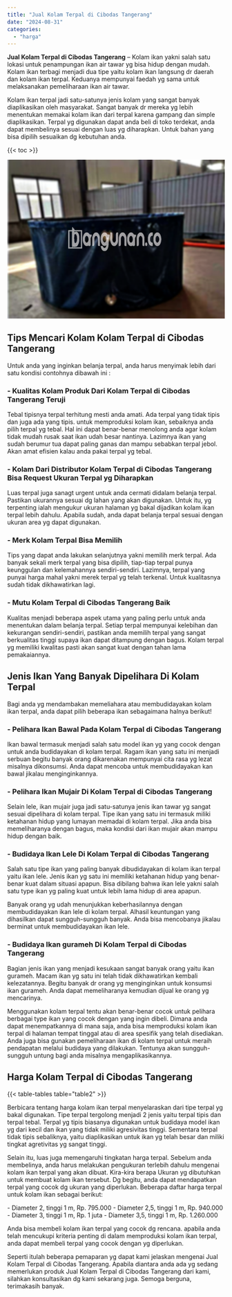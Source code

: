 ```yaml
---
title: "Jual Kolam Terpal di Cibodas Tangerang"
date: "2024-08-31"
categories: 
  - "harga"
---
```


**Jual Kolam Terpal di Cibodas Tangerang** – Kolam ikan yakni salah satu lokasi untuk penampungan ikan air tawar yg bisa hidup dengan mudah. Kolam ikan terbagi menjadi dua tipe yaitu kolam ikan langsung dr daerah dan kolam ikan terpal. Keduanya mempunyai faedah yg sama untuk melaksanakan pemeliharaan ikan air tawar.

Kolam ikan terpal jadi satu-satunya jenis kolam yang sangat banyak diaplikasikan oleh masyarakat. Sangat banyak dr mereka yg lebih menentukan memakai kolam ikan dari terpal karena gampang dan simple diaplikasikan. Terpal yg digunakan dapat anda beli di toko terdekat, anda dapat membelinya sesuai dengan luas yg diharapkan. Untuk bahan yang bisa dipilih sesuaikan dg kebutuhan anda.

{{< toc >}}

![Jual Kolam Terpal di Cibodas Tangerang](/images/jual-kolam-terpal-56.png)

## Tips Mencari Kolam Kolam Terpal di Cibodas Tangerang

Untuk anda yang inginkan belanja terpal, anda harus menyimak lebih dari satu kondisi contohnya dibawah ini :

### \- Kualitas Kolam Produk Dari Kolam Terpal di Cibodas Tangerang Teruji

Tebal tipisnya terpal terhitung mesti anda amati. Ada terpal yang tidak tipis dan juga ada yang tipis. untuk memproduksi kolam ikan, sebaiknya anda pilih terpal yg tebal. Hal ini dapat benar-benar menolong anda agar kolam tidak mudah rusak saat ikan udah besar nantinya. Lazimnya ikan yang sudah berumur tua dapat paling ganas dan mampu sebabkan terpal jebol. Akan amat efisien kalau anda pakai terpal yg tebal.

### \- Kolam Dari Distributor Kolam Terpal di Cibodas Tangerang Bisa Request Ukuran Terpal yg Diharapkan

Luas terpal juga sanagt urgent untuk anda cermati didalam belanja terpal. Pastikan ukurannya sesuai dg lahan yang akan digunakan. Untuk itu, yg terpenting ialah mengukur ukuran halaman yg bakal dijadikan kolam ikan terpal lebih dahulu. Apabila sudah, anda dapat belanja terpal sesuai dengan ukuran area yg dapat digunakan.

### \- Merk Kolam Terpal Bisa Memilih

Tips yang dapat anda lakukan selanjutnya yakni memilih merk terpal. Ada banyak sekali merk terpal yang bisa dipilih, tiap-tiap terpal punya keunggulan dan kelemahannya sendiri-sendiri. Lazimnya, terpal yang punyai harga mahal yakni merek terpal yg telah terkenal. Untuk kualitasnya sudah tidak dikhawatirkan lagi.

### \- Mutu Kolam Terpal di Cibodas Tangerang Baik

Kualitas menjadi beberapa aspek utama yang paling perlu untuk anda menentukan dalam belanja terpal. Setiap terpal mempunyai kelebihan dan kekurangan sendiri-sendiri, pastikan anda memilih terpal yang sangat berkualitas tinggi supaya ikan dapat ditampung dengan bagus. Kolam terpal yg memiliki kwalitas pasti akan sangat kuat dengan tahan lama pemakaiannya.

## Jenis Ikan Yang Banyak Dipelihara Di Kolam Terpal

Bagi anda yg mendambakan memeliahara atau membudidayakan kolam ikan terpal, anda dapat pilih beberapa ikan sebagaimana halnya berikut!

### \- Pelihara Ikan Bawal Pada Kolam Terpal di Cibodas Tangerang

Ikan bawal termasuk menjadi salah satu model ikan yg yang cocok dengan untuk anda budidayakan di kolam terpal. Ragam ikan yang satu ini menjadi serbuan begitu banyak orang dikarenakan mempunyai cita rasa yg lezat misalnya dikonsumsi. Anda dapat mencoba untuk membudidayakan kan bawal jikalau menginginkannya.

### \- Pelihara Ikan Mujair Di Kolam Terpal di Cibodas Tangerang

Selain lele, ikan mujair juga jadi satu-satunya jenis ikan tawar yg sangat sesuai dipelihara di kolam terpal. Tipe ikan yang satu ini termasuk miliki ketahanan hidup yang lumayan memadai di kolam terpal. Jika anda bisa memeliharanya dengan bagus, maka kondisi dari ikan mujair akan mampu hidup dengan baik.

### \- Budidaya Ikan Lele Di Kolam Terpal di Cibodas Tangerang

Salah satu tipe ikan yang paling banyak dibudidayakan di kolam ikan terpal yaitu ikan lele. Jenis ikan yg satu ini memiliki ketahanan hidup yang benar-benar kuat dalam situasi apapun. Bisa dibilang bahwa ikan lele yakni salah satu type ikan yg paling kuat untuk lebih lama hidup di area apapun.

Banyak orang yg udah menunjukkan keberhasilannya dengan membudidayakan ikan lele di kolam terpal. Alhasil keuntungan yang dihasilkan dapat sungguh-sungguh banyak. Anda bisa mencobanya jikalau berminat untuk membudidayakan ikan lele.

### \- Budidaya Ikan gurameh Di Kolam Terpal di Cibodas Tangerang

Bagian jenis ikan yang menjadi kesukaan sangat banyak orang yaitu ikan gurameh. Macam ikan yg satu ini telah tidak dikhawatirkan kembali kelezatannya. Begitu banyak dr orang yg menginginkan untuk konsumsi ikan gurameh. Anda dapat memeliharanya kemudian dijual ke orang yg mencarinya.

Menggunakan kolam terpal tentu akan benar-benar cocok untuk pelihara berbagai type ikan yang cocok dengan yang ingin dibeli. Dimana anda dapat menempatkannya di mana saja, anda bisa memproduksi kolam ikan terpal di halaman tempat tinggal atau di area spesifik yang telah disediakan. Anda juga bisa gunakan pemeliharaan ikan di kolam terpal untuk meraih pendapatan melalui budidaya yang dilakukan. Tentunya akan sungguh-sungguh untung bagi anda misalnya mengaplikasikannya.

## Harga Kolam Terpal di Cibodas Tangerang

{{< table-tables table="table2" >}}

Berbicara tentang harga kolam ikan terpal menyelaraskan dari tipe terpal yg bakal digunakan. Tipe terpal tergolong menjadi 2 jenis yaitu terpal tipis dan terpal tebal. Terpal yg tipis biasanya digunakan untuk budidaya model ikan yg dari kecil dan ikan yang tidak miliki agresivitas tinggi. Sementara terpal tidak tipis sebaliknya, yaitu diaplikasikan untuk ikan yg telah besar dan miliki tingkat agretivitas yg sangat tinggi.

Selain itu, luas juga memengaruhi tingkatan harga terpal. Sebelum anda membelinya, anda harus melakukan pengukuran terlebih dahulu mengenai kolam ikan terpal yang akan dibuat. Kira-kira berapa Ukuran yg dibutuhkan untuk membuat kolam ikan tersebut. Dg begitu, anda dapat mendapatkan terpal yang cocok dg ukuran yang diperlukan. Beberapa daftar harga terpal untuk kolam ikan sebagai berikut:

\- Diameter 2, tinggi 1 m, Rp. 795.000 - Diameter 2,5, tinggi 1 m, Rp. 940.000 - Diameter 3, tinggi 1 m, Rp. 1 juta - Diameter 3,5, tinggi 1 m, Rp. 1.260.000

Anda bisa membeli kolam ikan terpal yang cocok dg rencana. apabila anda telah mencukupi kriteria penting di dalam memproduksi kolam ikan terpal, anda dapat membeli terpal yang cocok dengan yg diperlukan.

Seperti itulah beberapa pemaparan yg dapat kami jelaskan mengenai Jual Kolam Terpal di Cibodas Tangerang. Apabila diantara anda ada yg sedang memerlukan produk Jual Kolam Terpal di Cibodas Tangerang dari kami, silahkan konsultasikan dg kami sekarang juga. Semoga berguna, terimakasih banyak.
